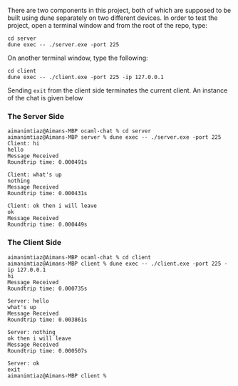 There are two components in this project, both of which are supposed to be built using dune separately on two different devices.
In order to test the project, open a terminal window and from the root of the repo, type:

```
cd server
dune exec -- ./server.exe -port 225

```

On another terminal window, type the following:

```
cd client
dune exec -- ./client.exe -port 225 -ip 127.0.0.1

```

Sending `exit` from the client side terminates the current client. An instance of the chat is given below

### The Server Side
```
aimanimtiaz@Aimans-MBP ocaml-chat % cd server
aimanimtiaz@Aimans-MBP server % dune exec -- ./server.exe -port 225
Client: hi           
hello
Message Received
Roundtrip time: 0.000491s

Client: what's up
nothing
Message Received
Roundtrip time: 0.000431s

Client: ok then i will leave
ok
Message Received
Roundtrip time: 0.000449s

```

### The Client Side

```
aimanimtiaz@Aimans-MBP ocaml-chat % cd client
aimanimtiaz@Aimans-MBP client % dune exec -- ./client.exe -port 225 -ip 127.0.0.1
hi                   
Message Received
Roundtrip time: 0.000735s

Server: hello
what's up
Message Received
Roundtrip time: 0.003861s

Server: nothing
ok then i will leave
Message Received
Roundtrip time: 0.000507s

Server: ok
exit
aimanimtiaz@Aimans-MBP client % 

```
